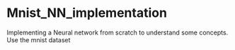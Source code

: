 # Mnist_NN_implementation
Implementing a Neural network from scratch to understand some concepts. Use the mnist dataset
